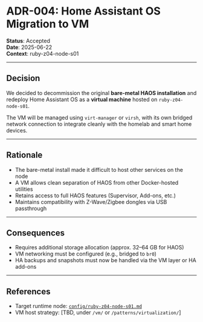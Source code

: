 # ADR-004: Home Assistant OS Migration to VM

**Status**: Accepted  
**Date**: 2025-06-22  
**Context**: ruby-z04-node-s01

---

## Decision

We decided to decommission the original **bare-metal HAOS installation** and redeploy Home Assistant OS as a **virtual machine** hosted on `ruby-z04-node-s01`.

The VM will be managed using `virt-manager` or `virsh`, with its own bridged network connection to integrate cleanly with the homelab and smart home devices.

---

## Rationale

- The bare-metal install made it difficult to host other services on the node
- A VM allows clean separation of HAOS from other Docker-hosted utilities
- Retains access to full HAOS features (Supervisor, Add-ons, etc.)
- Maintains compatibility with Z-Wave/Zigbee dongles via USB passthrough

---

## Consequences

- Requires additional storage allocation (approx. 32–64 GB for HAOS)
- VM networking must be configured (e.g., bridged to `br0`)
- HA backups and snapshots must now be handled via the VM layer or HA add-ons

---

## References

- Target runtime node: [`config/ruby-z04-node-s01.md`](../config/ruby-z04-node-s01.md)
- VM host strategy: [TBD, under `/vm/` or `/patterns/virtualization/`]
